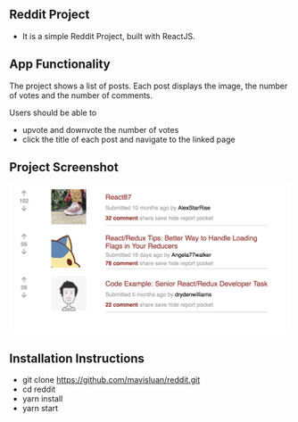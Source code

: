 ## Reddit Project
- It is a simple Reddit Project, built with ReactJS.


## App Functionality

The project shows a list of posts. 
Each post displays the image, the number of votes and the number of comments.

Users should be able to 
- upvote and downvote the number of votes
- click the title of each post and navigate to the linked page

## Project Screenshot
<img src='src/icons/project.png' width='800'>


## Installation Instructions
- git clone https://github.com/mavisluan/reddit.git
- cd reddit
- yarn install
- yarn start
